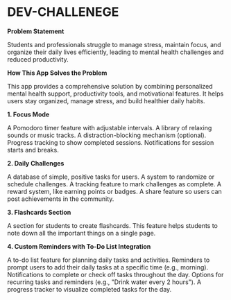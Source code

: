 # DEV-CHALLENEGE

**Problem Statement**

Students and professionals struggle to manage stress, maintain focus, and organize their daily lives efficiently, leading to mental health challenges and reduced productivity.

**How This App Solves the Problem**

This app provides a comprehensive solution by combining personalized mental health support, productivity tools, and motivational features. It helps users stay organized, manage stress, and build healthier daily habits.



**1. Focus Mode**

A Pomodoro timer feature with adjustable intervals.
A library of relaxing sounds or music tracks.
A distraction-blocking mechanism (optional).
Progress tracking to show completed sessions.
Notifications for session starts and breaks.

**2. Daily Challenges**

A database of simple, positive tasks for users.
A system to randomize or schedule challenges.
A tracking feature to mark challenges as complete.
A reward system, like earning points or badges.
A share feature so users can post achievements in the community.

**3. Flashcards Section**

A section for students to create flashcards.
This feature helps students to note down all the important things on a single page.


**4. Custom Reminders with To-Do List Integration**

A to-do list feature for planning daily tasks and activities.
Reminders to prompt users to add their daily tasks at a specific time (e.g., morning).
Notifications to complete or check off tasks throughout the day.
Options for recurring tasks and reminders (e.g., "Drink water every 2 hours").
A progress tracker to visualize completed tasks for the day.
